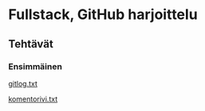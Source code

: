 # Fullstack, GitHub harjoittelu

## Tehtävät

### Ensimmäinen

[gitlog.txt](https://github.com/jmkahko/fullstack_harjoitustyot/blob/master/GitHub_harjoittelu/viikko1/gitlog.txt)

[komentorivi.txt](https://github.com/jmkahko/fullstack_harjoitustyot/blob/master/GitHub_harjoittelu/viikko1/komentorivi.txt)
